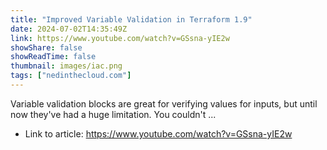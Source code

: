 ```yaml
---
title: "Improved Variable Validation in Terraform 1.9"
date: 2024-07-02T14:35:49Z
link: https://www.youtube.com/watch?v=GSsna-yIE2w
showShare: false
showReadTime: false
thumbnail: images/iac.png
tags: ["nedinthecloud.com"]
---
```

Variable validation blocks are great for verifying values for inputs, but until now they've had a huge limitation. You couldn't ...

- Link to article: https://www.youtube.com/watch?v=GSsna-yIE2w